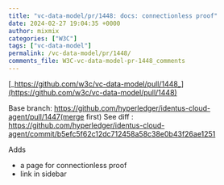 ```yaml
---
title: "vc-data-model/pr/1448: docs: connectionless proof"
date: 2024-02-27 19:04:35 +0000
author: mixmix
categories: ["W3C"]
tags: ["vc-data-model"]
permalink: /vc-data-model/pr/1448/
comments_file: W3C-vc-data-model-pr-1448_comments
---
```


[_https://github.com/w3c/vc-data-model/pull/1448_](https://github.com/w3c/vc-data-model/pull/1448)

Base branch: https://github.com/hyperledger/identus-cloud-agent/pull/1447(merge first)
See diff : https://github.com/hyperledger/identus-cloud-agent/commit/b5efc5f62c12dc712458a58c38e0b43f26ae1251

Adds
- a page for connectionless proof
- link in sidebar
